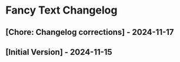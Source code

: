 # Fancy Text Changelog

## [Chore: Changelog corrections] - 2024-11-17

## [Initial Version] - 2024-11-15